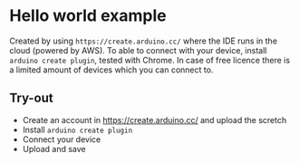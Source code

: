 # Hello world example

Created by using `https://create.arduino.cc/` where the IDE runs in the cloud (powered by AWS). To able to connect with your device, install `arduino create plugin`, tested with Chrome. In case of free licence there is a limited amount of devices which you can connect to.

## Try-out

* Create an account in https://create.arduino.cc/ and upload the scretch
* Install `arduino create plugin`
* Connect your device
* Upload and save